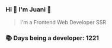 ### Hi 👋 I&#39;m Juani 🦁

> I&#39;m a Frontend Web Developer SSR

### 📚 Days being a developer: 1221
